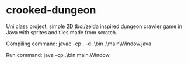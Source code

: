 # crooked-dungeon
Uni class project, simple 2D tboi/zelda inspired dungeon crawler game in Java with sprites and tiles made from scratch.   

Compiling command:
javac -cp . -d .\bin .\main\Window.java

Run command:
java -cp .\bin main.Window
